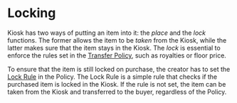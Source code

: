 # Locking

Kiosk has two ways of putting an item into it: the *place* and the *lock* functions. The former allows the item to be *taken* from the Kiosk, while the latter makes sure that the item stays in the Kiosk. The *lock* is essential to enforce the rules set in the [Transfer Policy](transfer-policy.md), such as royalties or floor price.

To ensure that the item is still locked on purchase, the creator has to set the [Lock Rule](../mysten-kiosk/lock-rule.md) in the Policy. The Lock Rule is a simple rule that checks if the purchased item is locked in the Kiosk. If the rule is not set, the item can be taken from the Kiosk and transferred to the buyer, regardless of the Policy.
